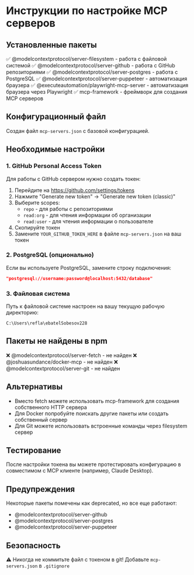 # Инструкции по настройке MCP серверов

## Установленные пакеты

✅ @modelcontextprotocol/server-filesystem - работа с файловой системой
✅ @modelcontextprotocol/server-github - работа с GitHub репозиториями
✅ @modelcontextprotocol/server-postgres - работа с PostgreSQL
✅ @modelcontextprotocol/server-puppeteer - автоматизация браузера
✅ @executeautomation/playwright-mcp-server - автоматизация браузера через Playwright
✅ mcp-framework - фреймворк для создания MCP серверов

## Конфигурационный файл

Создан файл `mcp-servers.json` с базовой конфигурацией.

## Необходимые настройки

### 1. GitHub Personal Access Token

Для работы с GitHub сервером нужно создать токен:

1. Перейдите на https://github.com/settings/tokens
2. Нажмите "Generate new token" → "Generate new token (classic)"
3. Выберите scopes:
   - `repo` - для работы с репозиториями
   - `read:org` - для чтения информации об организации
   - `read:user` - для чтения информации о пользователе
4. Скопируйте токен
5. Замените `YOUR_GITHUB_TOKEN_HERE` в файле `mcp-servers.json` на ваш токен

### 2. PostgreSQL (опционально)

Если вы используете PostgreSQL, замените строку подключения:

```json
"postgresql://username:password@localhost:5432/database"
```

### 3. Файловая система

Путь к файловой системе настроен на вашу текущую рабочую директорию:

```
C:\Users\refla\ebatelSobesov228
```

## Пакеты не найдены в npm

❌ @modelcontextprotocol/server-fetch - не найден
❌ @joshuasundance/docker-mcp - не найден
❌ @modelcontextprotocol/server-git - не найден

## Альтернативы

- Вместо fetch можете использовать mcp-framework для создания собственного HTTP сервера
- Для Docker попробуйте поискать другие пакеты или создать собственный сервер
- Для Git можете использовать встроенные команды через filesystem сервер

## Тестирование

После настройки токена вы можете протестировать конфигурацию в совместимом с MCP клиенте (например, Claude Desktop).

## Предупреждения

Некоторые пакеты помечены как deprecated, но все еще работают:

- @modelcontextprotocol/server-github
- @modelcontextprotocol/server-postgres
- @modelcontextprotocol/server-puppeteer

## Безопасность

⚠️ Никогда не коммитьте файл с токеном в git! Добавьте `mcp-servers.json` в `.gitignore`
